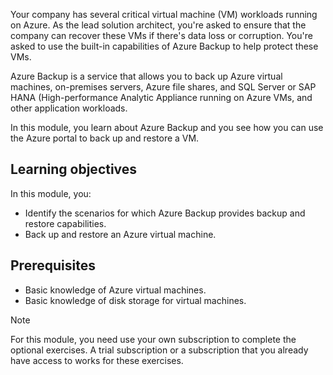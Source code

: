 Your company has several critical virtual machine (VM) workloads running on Azure. As the lead solution architect, you're asked to ensure that the company can recover these VMs if there's data loss or corruption. You're asked to use the built-in capabilities of Azure Backup to help protect these VMs.

Azure Backup is a service that allows you to back up Azure virtual machines, on-premises servers, Azure file shares, and SQL Server or SAP HANA (High-performance Analytic Appliance running on Azure VMs, and other application workloads.

In this module, you learn about Azure Backup and you see how you can use the Azure portal to back up and restore a VM.

## Learning objectives

In this module, you:

- Identify the scenarios for which Azure Backup provides backup and restore capabilities.
- Back up and restore an Azure virtual machine.

## Prerequisites

- Basic knowledge of Azure virtual machines.
- Basic knowledge of disk storage for virtual machines.

> [!NOTE]
> For this module, you need use your own subscription to complete the optional exercises. A trial subscription or a subscription that you already have access to works for these exercises.
